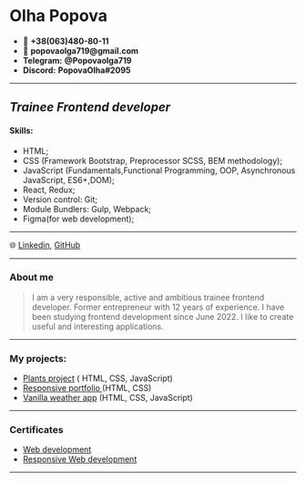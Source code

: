  # Olha Popova

 * 📱 __+38(063)480-80-11__
* 📧 __popovaolga719@gmail.com__
* __Telegram:__ __@Popovaolga719__
* __Discord:__ __PopovaOlha#2095__
******************************************
## *Trainee Frontend developer* 
#### Skills:
* HTML;
* CSS (Framework Bootstrap, Preprocessor SCSS, BEM methodology);
* JavaScript (Fundamentals,Functional Programming, OOP, Asynchronous JavaScript, ES6+,DOM);
* React, Redux;
* Version control: Git;
* Module Bundlers: Gulp, Webpack;
* Figma(for web development);
*************************************
🌐 [Linkedin](https://www.linkedin.com/in/olha-popova-8235851b3/),  [GitHub](https://github.com/PopovaOlha) 
**********************************
### About me
>I am a very responsible, active and ambitious trainee frontend developer. Former entrepreneur with 12 years of experience. I have been studying frontend development since June 2022. I like to create useful and interesting applications.
***********************************************
### My projects:
* [Plants project](https://sparkly-stroopwafel-1b1c8b.netlify.app/) ( HTML, CSS, JavaScript)
* [Responsive portfolio ](https://animated-chebakia-431d8d.netlify.app/) (HTML, CSS)
* [Vanilla weather app](https://incomparable-cuchufli-ed2bbe.netlify.app/) (HTML, CSS, JavaScript)
***********************************************
### Certificates
* [Web development](https://www.shecodes.io/certificates/565da71f849e9b70bd3adc3e92412a00)
* [Responsive Web development](https://www.shecodes.io/certificates/369ada80a4f04026a8d8f5f3a4637e49)
**************************************************